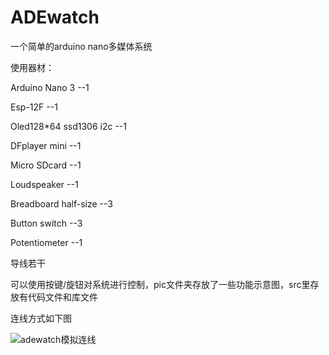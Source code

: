 # ADEwatch
一个简单的arduino nano多媒体系统

使用器材：

Arduino Nano 3     			--1 

Esp-12F	     	  	    	--1 

Oled128*64 ssd1306 i2c  --1

DFplayer mini				    --1

Micro SDcard			    	--1

Loudspeaker			      	--1 

Breadboard half-size		--3

Button	switch				  --3 

Potentiometer				    --1 

导线若干

可以使用按键/旋钮对系统进行控制，pic文件夹存放了一些功能示意图，src里存放有代码文件和库文件

连线方式如下图

![adewatch模拟连线](https://github.com/Emokable/ADEwatch/assets/93334525/943ff8a8-b86f-4993-9ee6-cc8a4258337d)

